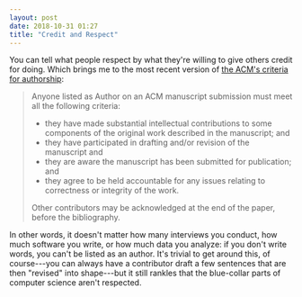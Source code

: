 ```yaml
---
layout: post
date: 2018-10-31 01:27
title: "Credit and Respect"
---
```


You can tell what people respect by what they're willing to give others credit for doing.
Which brings me to the most recent version of
[the ACM's criteria for authorship](https://www.acm.org/publications/policies/authorship):

> Anyone listed as Author on an ACM manuscript submission must meet all the following criteria:
>
> * they have made substantial intellectual contributions to some components of the original work described in the manuscript; and
> * they have participated in drafting and/or revision of the manuscript and
> * they are aware the manuscript has been submitted for publication; and
> * they agree to be held accountable for any issues relating to correctness or integrity of the work.
>
> Other contributors may be acknowledged at the end of the paper, before the bibliography.

In other words,
it doesn't matter how many interviews you conduct,
how much software you write,
or how much data you analyze:
if you don't write words, you can't be listed as an author.
It's trivial to get around this, of course---you can always have a contributor draft a few sentences
that are then "revised" into shape---but it still rankles
that the blue-collar parts of computer science aren't respected.
